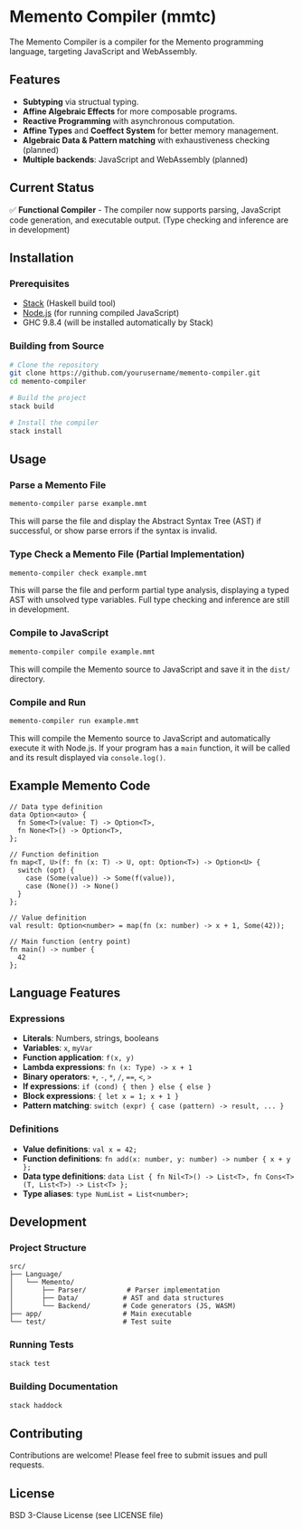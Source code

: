 # Memento Compiler (mmtc)

The Memento Compiler is a compiler for the Memento programming language, targeting JavaScript and WebAssembly.

## Features

- **Subtyping** via structual typing.
- **Affine Algebraic Effects** for more composable programs.
- **Reactive Programming** with asynchronous computation.
- **Affine Types** and **Coeffect System** for better memory management.
- **Algebraic Data & Pattern matching** with exhaustiveness checking (planned)
- **Multiple backends**: JavaScript and WebAssembly (planned)

## Current Status

✅ **Functional Compiler** - The compiler now supports parsing, JavaScript code generation, and executable output. (Type checking and inference are in development)

## Installation

### Prerequisites

- [Stack](https://docs.haskellstack.org/en/stable/README/) (Haskell build tool)
- [Node.js](https://nodejs.org/) (for running compiled JavaScript)
- GHC 9.8.4 (will be installed automatically by Stack)

### Building from Source

```bash
# Clone the repository
git clone https://github.com/yourusername/memento-compiler.git
cd memento-compiler

# Build the project
stack build

# Install the compiler
stack install
```

## Usage

### Parse a Memento File

```bash
memento-compiler parse example.mmt
```

This will parse the file and display the Abstract Syntax Tree (AST) if successful, or show parse errors if the syntax is invalid.

### Type Check a Memento File (Partial Implementation)

```bash
memento-compiler check example.mmt
```

This will parse the file and perform partial type analysis, displaying a typed AST with unsolved type variables. Full type checking and inference are still in development.

### Compile to JavaScript

```bash
memento-compiler compile example.mmt
```

This will compile the Memento source to JavaScript and save it in the `dist/` directory.

### Compile and Run

```bash
memento-compiler run example.mmt
```

This will compile the Memento source to JavaScript and automatically execute it with Node.js. If your program has a `main` function, it will be called and its result displayed via `console.log()`.

## Example Memento Code

```memento
// Data type definition
data Option<auto> {
  fn Some<T>(value: T) -> Option<T>,
  fn None<T>() -> Option<T>,
};

// Function definition
fn map<T, U>(f: fn (x: T) -> U, opt: Option<T>) -> Option<U> {
  switch (opt) {
    case (Some(value)) -> Some(f(value)),
    case (None()) -> None()
  }
};

// Value definition
val result: Option<number> = map(fn (x: number) -> x + 1, Some(42));

// Main function (entry point)
fn main() -> number {
  42
};
```

## Language Features

### Expressions

- **Literals**: Numbers, strings, booleans
- **Variables**: `x`, `myVar`
- **Function application**: `f(x, y)`
- **Lambda expressions**: `fn (x: Type) -> x + 1`
- **Binary operators**: `+`, `-`, `*`, `/`, `==`, `<`, `>`
- **If expressions**: `if (cond) { then } else { else }`
- **Block expressions**: `{ let x = 1; x + 1 }`
- **Pattern matching**: `switch (expr) { case (pattern) -> result, ... }`

### Definitions

- **Value definitions**: `val x = 42;`
- **Function definitions**: `fn add(x: number, y: number) -> number { x + y };`
- **Data type definitions**: `data List { fn Nil<T>() -> List<T>, fn Cons<T>(T, List<T>) -> List<T> };`
- **Type aliases**: `type NumList = List<number>;`

## Development

### Project Structure

```
src/
├── Language/
│   └── Memento/
│       ├── Parser/          # Parser implementation
│       ├── Data/           # AST and data structures
│       └── Backend/        # Code generators (JS, WASM)
├── app/                    # Main executable
└── test/                   # Test suite
```

### Running Tests

```bash
stack test
```

### Building Documentation

```bash
stack haddock
```

## Contributing

Contributions are welcome! Please feel free to submit issues and pull requests.

## License

BSD 3-Clause License (see LICENSE file)
